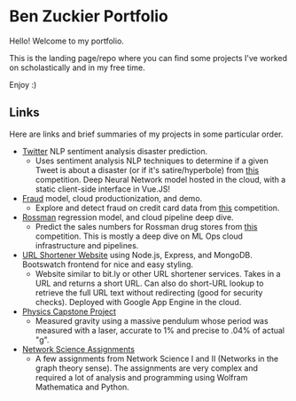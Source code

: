# Ben Zuckier Portfolio

Hello! Welcome to my portfolio. 

This is the landing page/repo where you can find some projects I've worked on scholastically and in my free time. 

Enjoy :)

## Links

Here are links and brief summaries of my projects in some particular order.

- [Twitter](twitter/) NLP sentiment analysis disaster prediction.
  - Uses sentiment analysis NLP techniques to determine if a given Tweet is about a disaster (or if it's satire/hyperbole) from [this](https://www.kaggle.com/competitions/nlp-getting-started/) competition. Deep Neural Network model hosted in the cloud, with a static client-side interface in Vue.JS!
- [Fraud](fraud/) model, cloud productionization, and demo. 
  - Explore and detect fraud on credit card data from [this](https://www.kaggle.com/competitions/ieee-fraud-detection/overview) competition.
- [Rossman](rossman/) regression model, and cloud pipeline deep dive.
  - Predict the sales numbers for Rossman drug stores from [this](https://www.kaggle.com/competitions/rossmann-store-sales/overview) competition. This is mostly a deep dive on ML Ops cloud infrastructure and pipelines.
- [URL Shortener Website](shrtnr) using Node.js, Express, and MongoDB. Bootswatch frontend for nice and easy styling.
  - Website similar to bit.ly or other URL shortener services. Takes in a URL and returns a short URL. Can also do short-URL lookup to retrieve the full URL text without redirecting (good for security checks). Deployed with Google App Engine in the cloud.
- [Physics Capstone Project](phys/capstone)
  - Measured gravity using a massive pendulum whose period was measured with a laser, accurate to 1% and precise to .04% of actual "g".
- [Network Science Assignments](phys/networks/assignments)
  - A few assignments from Network Science I and II (Networks in the graph theory sense). The assignments are very complex and required a lot of analysis and programming using Wolfram Mathematica and Python.
